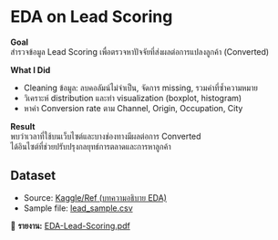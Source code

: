 # EDA on Lead Scoring

**Goal**  
สำรวจข้อมูล Lead Scoring เพื่อตรวจหาปัจจัยที่ส่งผลต่อการแปลงลูกค้า (Converted)

**What I Did**  
- Cleaning ข้อมูล: ลบคอลัมน์ไม่จำเป็น, จัดการ missing, รวมค่าที่ซ้ำความหมาย  
- วิเคราะห์ distribution และทำ visualization (boxplot, histogram)  
- หาค่า Conversion rate ตาม Channel, Origin, Occupation, City

**Result**  
พบว่าเวลาที่ใช้บนเว็บไซต์และบางช่องทางมีผลต่อการ Converted  
ได้อินไซต์ที่ช่วยปรับปรุงกลยุทธ์การตลาดและการหาลูกค้า

## Dataset
- Source: [Kaggle/Ref (บทความอธิบาย EDA)](https://www.analyticsvidhya.com/blog/2022/09/exploratory-data-analysis-eda-on-lead-scoring-dataset/)
- Sample file: [lead_sample.csv](./lead_sample.csv) 


📄 **รายงาน:** [EDA-Lead-Scoring.pdf](./EDA-Lead-Scoring.pdf)
